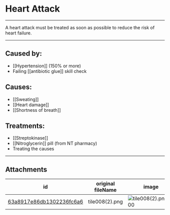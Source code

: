 # Heart Attack

 

---

A heart attack must be treated as soon as possible to reduce the risk of heart failure.

---
## Caused by:

- [[Hypertension]] (150% or more)
- Failing [[antibiotic glue]] skill check

## Causes:

- [[Sweating]]
- [[Heart damage]]
- [[Shortness of breath]]

## Treatments:

- [[Streptokinase]]
- [[Nitroglycerin]] pill (from NT pharmacy)
- Treating the causes

---

## Attachments

id | original fileName | image
---|---|---
[63a8917e86db1302236fc6a6](63a8917e86db1302236fc6a6.png) | tile008(2).png | ![tile008(2).png\|200](63a8917e86db1302236fc6a6.png)